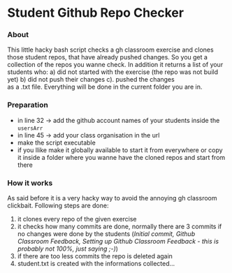 # Student Github Repo Checker

### About
This little hacky bash script checks a gh classroom exercise and clones those student repos, that have already pushed changes. So you get a collection of the repos you wanne check. In addition it returns a list of your students who: 
a) did not started with the exercise (the repo was not build yet) 
b) did not push their changes
c). pushed the changes  
as a .txt file. Everything will be done in the current folder you are in.

### Preparation
- in line 32 -> add the github account names of your students inside the `usersArr` 
- in line 45 -> add your class organisation in the url
- make the script executable
- if you llike make it globally available to start it from everywhere or copy it inside a folder where you wanne have the cloned repos and start from there



### How it works

As said before it is a very hacky way to avoid the annoying gh classroom clickbait. Following steps are done:
1. it clones every repo of the given exercise
2. it checks how many commits are done, normally there are 3 commits if no changes were done by the students (*Initial commit, Github Classroom Feedback, Setting up Github Classroom Feedback - this is probably not 100%, just saying ;-)*)  
3. if there are too less commits the repo is deleted again
4. student.txt is created with the informations collected...
